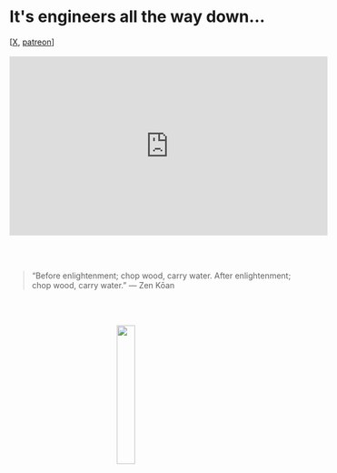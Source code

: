 # It's engineers all the way down...

<div>
[<a href="https://twitter.com/lcordier_x" target="_blank">X</a>,
<a href="https://www.patreon.com/louiscordier" target="_blank">patreon</a>]
</div>
<br/>

<iframe width="560" height="315" style="display: block; margin: 0 auto;" src="https://www.youtube.com/embed/_HTLcqqTPIs?si=mcFmkWcPeBthTt0B&amp;start=432" title="YouTube video player" frameborder="0" allow="accelerometer; autoplay; clipboard-write; encrypted-media; gyroscope; picture-in-picture; web-share" allowfullscreen></iframe>

<br><br>

> “Before enlightenment; chop wood, carry water. After enlightenment; chop wood, carry water.” — Zen Kōan

<br><br>

<img src="https://louiscordier.com/fin.jpg?blog=20240103" style="width: 25%; display: block; margin: 0 auto;">
